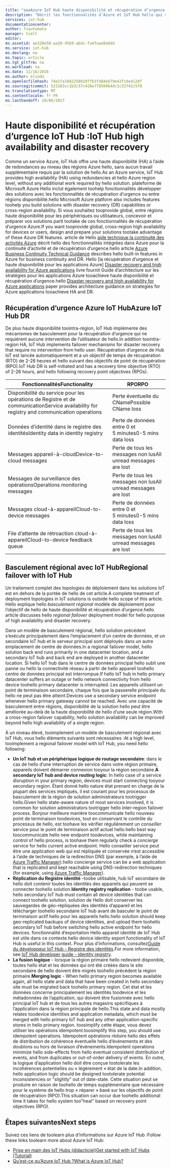 ```yaml
---
title: "aaaAzure IoT Hub haute disponibilité et récupération d’urgence | Documents Microsoft"
description: "Décrit les fonctionnalités d’Azure et IoT Hub hello qui vous aident à toobuild des solutions Azure IoT hautement disponibles avec les fonctionnalités de récupération d’urgence."
services: iot-hub
documentationcenter: 
author: fsautomata
manager: timlt
editor: 
ms.assetid: ae320e58-aa20-45b9-abdc-fa4faae8e6dd
ms.service: iot-hub
ms.devlang: na
ms.topic: article
ms.tgt_pltfrm: na
ms.workload: na
ms.date: 11/16/2016
ms.author: elioda
ms.openlocfilehash: 74e1fa1682258819ffb3fd84eb79e42fc6e4120f
ms.sourcegitcommit: 523283cc1b3c37c428e77850964dc1c33742c5f0
ms.translationtype: MT
ms.contentlocale: fr-FR
ms.lasthandoff: 10/06/2017
---
```

# <a name="iot-hub-high-availability-and-disaster-recovery"></a><span data-ttu-id="47b0b-103">Haute disponibilité et récupération d’urgence IoT Hub :</span><span class="sxs-lookup"><span data-stu-id="47b0b-103">IoT Hub high availability and disaster recovery</span></span>
<span data-ttu-id="47b0b-104">Comme un service Azure, IoT Hub offre une haute disponibilité (HA) à l’aide de redondances au niveau des régions Azure hello, sans aucun travail supplémentaire requis par la solution de hello.</span><span class="sxs-lookup"><span data-stu-id="47b0b-104">As an Azure service, IoT Hub provides high availability (HA) using redundancies at hello Azure region level, without any additional work required by hello solution.</span></span> <span data-ttu-id="47b0b-105">plateforme de Microsoft Azure Hello inclut également toohelp fonctionnalités développer des solutions avec les fonctionnalités de récupération d’urgence ou entre régions disponibilité.</span><span class="sxs-lookup"><span data-stu-id="47b0b-105">hello Microsoft Azure platform also includes features toohelp you build solutions with disaster recovery (DR) capabilities or cross-region availability.</span></span> <span data-ttu-id="47b0b-106">Si vous souhaitez tooprovide global, entre régions haute disponibilité pour les périphériques ou utilisateurs, concevoir et préparer vos solutions parti tootake de ces fonctionnalités de récupération d’urgence Azure.</span><span class="sxs-lookup"><span data-stu-id="47b0b-106">If you want tooprovide global, cross-region high availability for devices or users, design and prepare your solutions tootake advantage of these Azure DR features.</span></span> <span data-ttu-id="47b0b-107">article de Hello [aide technique la continuité des activités Azure](../resiliency/resiliency-technical-guidance.md) décrit hello des fonctionnalités intégrées dans Azure pour la continuité d’activité et de récupération d’urgence.</span><span class="sxs-lookup"><span data-stu-id="47b0b-107">hello article [Azure Business Continuity Technical Guidance](../resiliency/resiliency-technical-guidance.md) describes hello built-in features in Azure for business continuity and DR.</span></span> <span data-ttu-id="47b0b-108">Hello [la récupération d’urgence et haute disponibilité pour les applications Azure] [ Disaster recovery and high availability for Azure applications] livre fournit Guide d’architecture sur les stratégies pour les applications Azure tooachieve haute disponibilité et récupération d’urgence.</span><span class="sxs-lookup"><span data-stu-id="47b0b-108">hello [Disaster recovery and high availability for Azure applications][Disaster recovery and high availability for Azure applications] paper provides architecture guidance on strategies for Azure applications tooachieve HA and DR.</span></span>

## <a name="azure-iot-hub-dr"></a><span data-ttu-id="47b0b-109">Récupération d’urgence Azure IoT Hub</span><span class="sxs-lookup"><span data-stu-id="47b0b-109">Azure IoT Hub DR</span></span>
<span data-ttu-id="47b0b-110">De plus haute disponibilité toointra-région, IoT Hub implémente des mécanismes de basculement pour la récupération d’urgence qui ne requièrent aucune intervention de l’utilisateur de hello.</span><span class="sxs-lookup"><span data-stu-id="47b0b-110">In addition toointra-region HA, IoT Hub implements failover mechanisms for disaster recovery that require no intervention from hello user.</span></span> <span data-ttu-id="47b0b-111">Récupération d’urgence de Hub IoT est lancée automatiquement et a un objectif de temps de récupération (RTO) de 2-26 heures et hello suivant des objectifs de point de récupération (RPO).</span><span class="sxs-lookup"><span data-stu-id="47b0b-111">IoT Hub DR is self-initiated and has a recovery time objective (RTO) of 2-26 hours, and hello following recovery point objectives (RPOs).</span></span>

| <span data-ttu-id="47b0b-112">Fonctionnalités</span><span class="sxs-lookup"><span data-stu-id="47b0b-112">Functionality</span></span> | <span data-ttu-id="47b0b-113">RPO</span><span class="sxs-lookup"><span data-stu-id="47b0b-113">RPO</span></span> |
| --- | --- |
| <span data-ttu-id="47b0b-114">Disponibilité du service pour les opérations de Registre et de communication</span><span class="sxs-lookup"><span data-stu-id="47b0b-114">Service availability for registry and communication operations</span></span> |<span data-ttu-id="47b0b-115">Perte éventuelle du CName</span><span class="sxs-lookup"><span data-stu-id="47b0b-115">Possible CName loss</span></span> |
| <span data-ttu-id="47b0b-116">Données d’identité dans le registre des identités</span><span class="sxs-lookup"><span data-stu-id="47b0b-116">Identity data in identity registry</span></span> |<span data-ttu-id="47b0b-117">Perte de données entre 0 et 5 minutes</span><span class="sxs-lookup"><span data-stu-id="47b0b-117">0-5 mins data loss</span></span> |
| <span data-ttu-id="47b0b-118">Messages appareil-à-cloud</span><span class="sxs-lookup"><span data-stu-id="47b0b-118">Device-to-cloud messages</span></span> |<span data-ttu-id="47b0b-119">Perte de tous les messages non lus</span><span class="sxs-lookup"><span data-stu-id="47b0b-119">All unread messages are lost</span></span> |
| <span data-ttu-id="47b0b-120">Messages de surveillance des opérations</span><span class="sxs-lookup"><span data-stu-id="47b0b-120">Operations monitoring messages</span></span> |<span data-ttu-id="47b0b-121">Perte de tous les messages non lus</span><span class="sxs-lookup"><span data-stu-id="47b0b-121">All unread messages are lost</span></span> |
| <span data-ttu-id="47b0b-122">Messages cloud-à-appareil</span><span class="sxs-lookup"><span data-stu-id="47b0b-122">Cloud-to-device messages</span></span> |<span data-ttu-id="47b0b-123">Perte de données entre 0 et 5 minutes</span><span class="sxs-lookup"><span data-stu-id="47b0b-123">0-5 mins data loss</span></span> |
| <span data-ttu-id="47b0b-124">File d’attente de rétroaction cloud-à-appareil</span><span class="sxs-lookup"><span data-stu-id="47b0b-124">Cloud-to-device feedback queue</span></span> |<span data-ttu-id="47b0b-125">Perte de tous les messages non lus</span><span class="sxs-lookup"><span data-stu-id="47b0b-125">All unread messages are lost</span></span> |

## <a name="regional-failover-with-iot-hub"></a><span data-ttu-id="47b0b-126">Basculement régional avec IoT Hub</span><span class="sxs-lookup"><span data-stu-id="47b0b-126">Regional failover with IoT Hub</span></span>
<span data-ttu-id="47b0b-127">Un traitement complet des topologies de déploiement dans les solutions IoT est en dehors de la portée de hello de cet article.</span><span class="sxs-lookup"><span data-stu-id="47b0b-127">A complete treatment of deployment topologies in IoT solutions is outside hello scope of this article.</span></span> <span data-ttu-id="47b0b-128">Hello explique hello *basculement régional* modèle de déploiement pour l’objectif de hello de haute disponibilité et récupération d’urgence.</span><span class="sxs-lookup"><span data-stu-id="47b0b-128">hello article discusses hello *regional failover* deployment model for hello purpose of high availability and disaster recovery.</span></span>

<span data-ttu-id="47b0b-129">Dans un modèle de basculement régional, hello solution précédent s’exécute principalement dans l’emplacement d’un centre de données, et un secondaire IoT hub et le serveur principal sont déployés dans un autre emplacement de centre de données.</span><span class="sxs-lookup"><span data-stu-id="47b0b-129">In a regional failover model, hello solution back end runs primarily in one datacenter location, and a secondary IoT hub and back end are deployed in another datacenter location.</span></span> <span data-ttu-id="47b0b-130">Si hello IoT hub dans le centre de données principal hello subit une panne ou hello la connectivité réseau à partir de hello appareil toohello centre de données principal est interrompue.</span><span class="sxs-lookup"><span data-stu-id="47b0b-130">If hello IoT hub in hello primary datacenter suffers an outage or hello network connectivity from hello device toohello primary datacenter is interrupted.</span></span> <span data-ttu-id="47b0b-131">Les appareils utilisent un point de terminaison secondaire, chaque fois que la passerelle principale du hello ne peut pas être atteint.</span><span class="sxs-lookup"><span data-stu-id="47b0b-131">Devices use a secondary service endpoint whenever hello primary gateway cannot be reached.</span></span> <span data-ttu-id="47b0b-132">Avec une capacité de basculement entre régions, disponibilité de la solution hello peut être améliorée au-delà de la haute disponibilité de hello d’une seule région.</span><span class="sxs-lookup"><span data-stu-id="47b0b-132">With a cross-region failover capability, hello solution availability can be improved beyond hello high availability of a single region.</span></span>

<span data-ttu-id="47b0b-133">À un niveau élevé, tooimplement un modèle de basculement régional avec IoT Hub, vous hello éléments suivants sont nécessaires :</span><span class="sxs-lookup"><span data-stu-id="47b0b-133">At a high level, tooimplement a regional failover model with IoT Hub, you need hello following:</span></span>

* <span data-ttu-id="47b0b-134">**Un IoT hub et un périphérique logique de routage secondaire**: dans le cas de hello d’une interruption de service dans votre région primaire, appareils doivent démarrer connexion tooyour la région secondaire.</span><span class="sxs-lookup"><span data-stu-id="47b0b-134">**A secondary IoT hub and device routing logic**: In hello case of a service disruption in your primary region, devices must start connecting tooyour secondary region.</span></span> <span data-ttu-id="47b0b-135">Étant donné hello nature état prenant en charge de la plupart des services impliqués, il est courant pour les processus de basculement de la région de solution administrateurs tootrigger hello.</span><span class="sxs-lookup"><span data-stu-id="47b0b-135">Given hello state-aware nature of most services involved, it is common for solution administrators tootrigger hello inter-region failover process.</span></span> <span data-ttu-id="47b0b-136">Bonjour meilleure manière toocommunicate hello nouveau point de terminaison toodevices, tout en conservant le contrôle du processus de hello, est toohave les vérifier régulièrement un *conseiller* service pour le point de terminaison actif actuel hello.</span><span class="sxs-lookup"><span data-stu-id="47b0b-136">hello best way toocommunicate hello new endpoint toodevices, while maintaining control of hello process, is toohave them regularly check a *concierge* service for hello current active endpoint.</span></span> <span data-ttu-id="47b0b-137">Hello conseiller service peut être une application web qui est répliquée et conservée n’est accessible à l’aide de techniques de la redirection DNS (par exemple, à l’aide de [Azure Traffic Manager][Azure Traffic Manager]).</span><span class="sxs-lookup"><span data-stu-id="47b0b-137">hello concierge service can be a web application that is replicated and kept reachable using DNS-redirection techniques (for example, using [Azure Traffic Manager][Azure Traffic Manager]).</span></span>
* <span data-ttu-id="47b0b-138">**Réplication du Registre identité** -toobe utilisable, hub IoT secondaire de hello doit contenir toutes les identités des appareils qui peuvent se connecter toohello solution.</span><span class="sxs-lookup"><span data-stu-id="47b0b-138">**Identity registry replication** - toobe usable, hello secondary IoT hub must contain all device identities that can connect toohello solution.</span></span> <span data-ttu-id="47b0b-139">solution de Hello doit conserver les sauvegardes de géo-répliquées des identités d’appareil et les télécharger toohello secondaire IoT hub avant de basculer le point de terminaison actif hello pour les appareils hello.</span><span class="sxs-lookup"><span data-stu-id="47b0b-139">hello solution should keep geo-replicated backups of device identities, and upload them toohello secondary IoT hub before switching hello active endpoint for hello devices.</span></span> <span data-ttu-id="47b0b-140">fonctionnalité d’exportation Hello appareil identité de IoT Hub est utile dans ce contexte.</span><span class="sxs-lookup"><span data-stu-id="47b0b-140">hello device identity export functionality of IoT Hub is useful in this context.</span></span> <span data-ttu-id="47b0b-141">Pour plus d’informations, consultez[Guide du développeur IoT Hub - Registre des identités][IoT Hub developer guide - identity registry].</span><span class="sxs-lookup"><span data-stu-id="47b0b-141">For more information, see [IoT Hub developer guide - identity registry][IoT Hub developer guide - identity registry].</span></span>
* <span data-ttu-id="47b0b-142">**La fusion logique** - lorsque la région primaire hello redevient disponible, toutes hello état et les données qui ont été créées dans le site secondaire de hello doivent être migrés toohello précédent la région primaire.</span><span class="sxs-lookup"><span data-stu-id="47b0b-142">**Merging logic** - When hello primary region becomes available again, all hello state and data that have been created in hello secondary site must be migrated back toohello primary region.</span></span> <span data-ttu-id="47b0b-143">Cet état et les données concerne principalement les identités toodevice et les métadonnées de l’application, qui doivent être fusionnée avec hello principal IoT hub et de tous les autres magasins spécifiques à l’application dans la région principale de hello.</span><span class="sxs-lookup"><span data-stu-id="47b0b-143">This state and data mostly relates toodevice identities and application metadata, which must be merged with hello primary IoT hub and any other application-specific stores in hello primary region.</span></span> <span data-ttu-id="47b0b-144">toosimplify cette étape, vous devez utiliser les opérations idempotent.</span><span class="sxs-lookup"><span data-stu-id="47b0b-144">toosimplify this step, you should use idempotent operations.</span></span> <span data-ttu-id="47b0b-145">Idempotent opérations réduire hello des effets de distribution de cohérence éventuelle hello d’événements et des doublons ou hors de livraison d’événements.</span><span class="sxs-lookup"><span data-stu-id="47b0b-145">Idempotent operations minimize hello side-effects from hello eventual consistent distribution of events, and from duplicates or out-of-order delivery of events.</span></span> <span data-ttu-id="47b0b-146">En outre, la logique d’application hello doit être conçue tootolerate les incohérences potentielles ou « légèrement « état de la date.</span><span class="sxs-lookup"><span data-stu-id="47b0b-146">In addition, hello application logic should be designed tootolerate potential inconsistencies or "slightly" out of date-state.</span></span> <span data-ttu-id="47b0b-147">Cette situation peut se produire en raison de toohello de temps supplémentaire que nécessaire pour le système de hello trop « réparer » basé sur les objectifs de point de récupération (RPO).</span><span class="sxs-lookup"><span data-stu-id="47b0b-147">This situation can occur due toohello additional time it takes for hello system too"heal" based on recovery point objectives (RPO).</span></span>

## <a name="next-steps"></a><span data-ttu-id="47b0b-148">Étapes suivantes</span><span class="sxs-lookup"><span data-stu-id="47b0b-148">Next steps</span></span>
<span data-ttu-id="47b0b-149">Suivez ces liens de toolearn plus d’informations sur Azure IoT Hub :</span><span class="sxs-lookup"><span data-stu-id="47b0b-149">Follow these links toolearn more about Azure IoT Hub:</span></span>

* <span data-ttu-id="47b0b-150">[Prise en main des IoT Hubs (didacticiel)][lnk-get-started]</span><span class="sxs-lookup"><span data-stu-id="47b0b-150">[Get started with IoT Hubs (Tutorial)][lnk-get-started]</span></span>
* <span data-ttu-id="47b0b-151">[Qu’est-ce qu’Azure IoT Hub ?][What is Azure IoT Hub?]</span><span class="sxs-lookup"><span data-stu-id="47b0b-151">[What is Azure IoT Hub?][What is Azure IoT Hub?]</span></span>

[Disaster recovery and high availability for Azure applications]: ../resiliency/resiliency-disaster-recovery-high-availability-azure-applications.md
[Azure Business Continuity Technical Guidance]: https://azure.microsoft.com/documentation/articles/resiliency-technical-guidance/
[Azure Traffic Manager]: https://azure.microsoft.com/documentation/services/traffic-manager/
[IoT Hub developer guide - identity registry]: iot-hub-devguide-identity-registry.md

[lnk-get-started]: iot-hub-csharp-csharp-getstarted.md
[What is Azure IoT Hub?]: iot-hub-what-is-iot-hub.md
